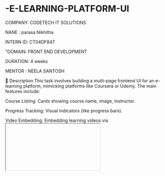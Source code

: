 # -E-LEARNING-PLATFORM-UI

COMPANY: CODETECH IT SOLUTIONS

NANE : parasa Nikhitha

INTERN ID: CT04DF847

"DOMAIN: FRONT END DEVELOPMENT

DURATION: 4 weeks

MENTOR : NEELA SANTOSH

🔹 Description 
This task involves building a multi-page frontend UI for an e-learning platform, mimicking platforms like Coursera or Udemy. The main features include:

Course Listing: Cards showing course name, image, instructor.

Progress Tracking: Visual indicators (like progress bars).

Video Embedding: Embedding learning videos via <iframe>.

The focus is on layout design and UI interactivity using HTML/CSS (you can later connect this with JS or backend). You'll learn to design complex interfaces with modular components and reusable layouts. It’s an excellent exercise in responsive grids, media content, and clean UI design.

output:
